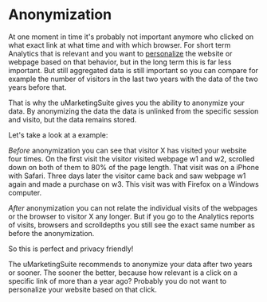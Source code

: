 # Anonymization

At one moment in time it's probably not important anymore who clicked on what exact link at what time and with which browser. For short term Analytics that is relevant and you want to [personalize](/personalization/) the website or webpage based on that behavior, but in the long term this is far less important. But still aggregated data is still important so you can compare for example the number of visitors in the last two years with the data of the two years before that.

That is why the uMarketingSuite gives you the ability to anonymize your data. By anonymizing the data the data is unlinked from the specific session and visito, but the data remains stored.

Let's take a look at a example:

*Before* anonymization you can see that visitor X has visited your website four times. On the first visit the visitor visited webpage w1 and w2, scrolled down on both of them to 80% of the page length. That visit was on a iPhone with Safari. Three days later the visitor came back and saw webpage w1 again and made a purchase on w3. This visit was with Firefox on a Windows computer.

*After* anonymization you can not relate the individual visits of the webpages or the browser to visitor X any longer. But if you go to the Analytics reports of visits, browsers and scrolldepths you still see the exact same number as before the anonymization.

So this is perfect and privacy friendly!

The uMarketingSuite recommends to anonymize your data after two years or sooner. The sooner the better, because how relevant is a click on a specific link of more than a year ago? Probably you do not want to personalize your website based on that click.